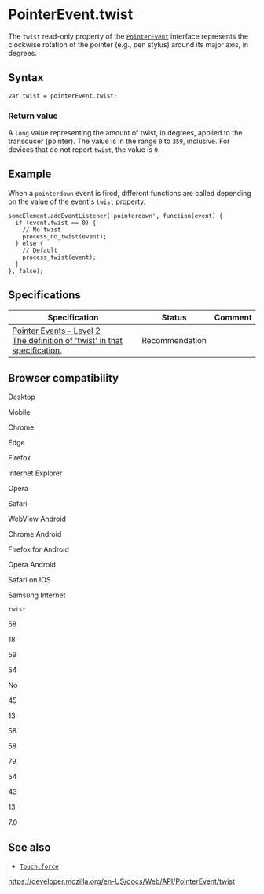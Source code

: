 # PointerEvent.twist

The `twist` read-only property of the [`PointerEvent`](../pointerevent) interface represents the clockwise rotation of the pointer (e.g., pen stylus) around its major axis, in degrees.

## Syntax

    var twist = pointerEvent.twist;

### Return value

A `long` value representing the amount of twist, in degrees, applied to the transducer (pointer). The value is in the range `0` to `359`, inclusive. For devices that do not report `twist`, the value is `0`.

## Example

When a `pointerdown` event is fired, different functions are called depending on the value of the event's `twist` property.

    someElement.addEventListener('pointerdown', function(event) {
      if (event.twist == 0) {
        // No twist
        process_no_twist(event);
      } else {
        // Default
        process_twist(event);
      }
    }, false);

## Specifications

<table><thead><tr class="header"><th>Specification</th><th>Status</th><th>Comment</th></tr></thead><tbody><tr class="odd"><td><a href="https://www.w3.org/TR/pointerevents2/#dom-pointerevent-twist">Pointer Events – Level 2<br />
<span class="small">The definition of 'twist' in that specification.</span></a></td><td><span class="spec-rec">Recommendation</span></td><td></td></tr></tbody></table>

## Browser compatibility

Desktop

Mobile

Chrome

Edge

Firefox

Internet Explorer

Opera

Safari

WebView Android

Chrome Android

Firefox for Android

Opera Android

Safari on IOS

Samsung Internet

`twist`

58

18

59

54

No

45

13

58

58

79

54

43

13

7.0

## See also

- [`Touch.force`](../touch/force)

<a href="https://developer.mozilla.org/en-US/docs/Web/API/PointerEvent/twist" class="_attribution-link">https://developer.mozilla.org/en-US/docs/Web/API/PointerEvent/twist</a>
